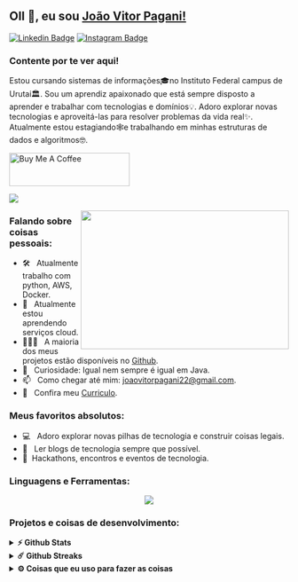 ## OII 👋, eu sou [João Vitor Pagani!](https://github.com/joaovitorpagani99/)

[![Linkedin Badge](https://img.shields.io/badge/-LinkedIn-0e76a8?style=flat-square&logo=Linkedin&logoColor=white)](https://linkedin.com/in/joaovitorpagani99)
[![Instagram Badge](https://img.shields.io/badge/-Instagram-e4405f?style=flat-square&logo=Instagram&logoColor=white)](https://instagram.com/joaovitorpagani1/)


### Contente por te ver aqui! &nbsp; 

Estou cursando sistemas de informações🎓no Instituto Federal campus de Urutai🏛. Sou um aprendiz apaixonado que está sempre disposto a aprender e trabalhar com tecnologias e domínios💡. Adoro explorar novas tecnologias e aproveitá-las para resolver problemas da vida real✨. Atualmente estou estagiando🕸️e trabalhando em minhas estruturas de dados e algoritmos🤓.

<a href="https://www.buymeacoffee.com/" target="_blank"><img src="https://cdn.buymeacoffee.com/buttons/v2/default-yellow.png" alt="Buy Me A Coffee" height="60px" width="217px" ></a>

[![](https://gitwar.herokuapp.com/badge?username=iampavangandhi&label=Gitwar%20Profile%20Score&style=for-the-badge&color=0088cc)](https://gitwar.herokuapp.com/)

<img align="right" height="250" width="375" alt="" src="https://raw.githubusercontent.com/iampavangandhi/iampavangandhi/master/gifs/coder.gif" />

### Falando sobre coisas pessoais:

- 🛠 &nbsp; Atualmente trabalho com python, AWS, Docker.
- 🚀 &nbsp; Atualmente estou aprendendo serviços cloud.
- 👨🏻‍💻 &nbsp; A maioria dos meus projetos estão disponíveis no [Github](https://github.com/joaovitorpagani99).
- 👾 &nbsp; Curiosidade: Igual nem sempre é igual em Java.
- 📫 &nbsp; Como chegar até mim: joaovitorpagani22@gmail.com.
- 📝 &nbsp; Confira meu [Curriculo](https://github.com/joaovitorpagani99/joaovitorpagani99/resume.pdf).

### Meus favoritos absolutos:

- 💻 &nbsp; Adoro explorar novas pilhas de tecnologia e construir coisas legais.
- 📰 &nbsp; Ler blogs de tecnologia sempre que possível.
- 🍕 &nbsp;Hackathons, encontros e eventos de tecnologia.

### Linguagens e Ferramentas:

<p align="center">
  <a href="https://skillicons.dev">
    <img src="https://skillicons.dev/icons?i=kubernetes,docker,aws,c,java,python,spring,mysql,git,scrum" />
  </a>
</p>
<!--
<code><img height="25" src="https://raw.githubusercontent.com/github/explore/80688e429a7d4ef2fca1e82350fe8e3517d3494d/topics/sass/sass.png" alt="sass"></code>
-->

### Projetos e coisas de desenvolvimento:

<details>	
  <summary><b>⚡ Github Stats</b></summary>
  <br />
  <img height="180em" src="https://github-readme-stats.vercel.app/api?username=iampavangandhi&show_icons=true&hide_border=true&&count_private=true&include_all_commits=true" />
  <img height="180em" src="https://github-readme-stats.vercel.app/api/top-langs/?username=joaovitorpagani99&exclude_repo=KNN-Image-Classification&show_icons=true&hide_border=true&layout=compact&langs_count=8"/>
</details>

<details>	
  <summary><b>☄️ Github Streaks</b></summary>

  <br />
  <img height="180em" src="https://github-readme-streak-stats.herokuapp.com/?user=joaovitorpagani99&hide_border=true" />
</details>
 
<details>	
  <br />
  <summary><b>⚙️ Coisas que eu uso para fazer as coisas</b></summary>
  	<ul>
  	    <li><b>OS:</b> Ubuntu 20.04</li>
	    <li><b>Laptop: </b> AVELL (i5)</li>
  	    <li><b>Browser: </b> Firefox Web Browser</li>
	    <li><b>Code Editor:</b> VSCode - O melhor editor que existe.</li>
	    <li><b>To Stay Updated:</b> Dev.to, stack overflow, Linkedin.</li>
	    <br />
	</ul>	
</details>

